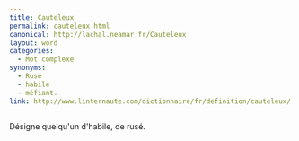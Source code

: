 ```yaml
---
title: Cauteleux
permalink: cauteleux.html
canonical: http://lachal.neamar.fr/Cauteleux
layout: word
categories:
  - Mot complexe
synonyms:
  - Rusé
  - habile
  - méfiant.
link: http://www.linternaute.com/dictionnaire/fr/definition/cauteleux/
---
```


Désigne quelqu'un d'habile, de rusé.

